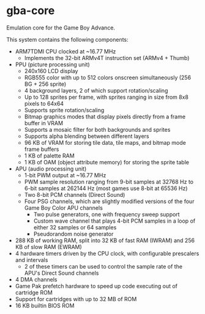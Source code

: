 # gba-core

Emulation core for the Game Boy Advance.

This system contains the following components:
* ARM7TDMI CPU clocked at ~16.77 MHz
  * Implements the 32-bit ARMv4T instruction set (ARMv4 + Thumb)
* PPU (picture processing unit)
  * 240x160 LCD display
  * RGB555 color with up to 512 colors onscreen simultaneously (256 BG + 256 sprite)
  * 4 background layers, 2 of which support rotation/scaling
  * Up to 128 sprites per frame, with sprites ranging in size from 8x8 pixels to 64x64
  * Supports sprite rotation/scaling
  * Bitmap graphics modes that display pixels directly from a frame buffer in VRAM
  * Supports a mosaic filter for both backgrounds and sprites
  * Supports alpha blending between different layers
  * 96 KB of VRAM for storing tile data, tile maps, and bitmap mode frame buffers
  * 1 KB of palette RAM
  * 1 KB of OAM (object attribute memory) for storing the sprite table
* APU (audio processing unit)
  * 1-bit PWM output at ~16.77 MHz
  * PWM sample resolution ranging from 9-bit samples at 32768 Hz to 6-bit samples at 262144 Hz (most games use 8-bit at 65536 Hz)
  * Two 8-bit PCM channels (Direct Sound)
  * Four PSG channels, which are slightly modified versions of the four Game Boy Color APU channels
    * Two pulse generators, one with frequency sweep support
    * Custom wave channel that plays 4-bit PCM samples in a loop of either 32 samples or 64 samples
    * Pseudorandom noise generator
* 288 KB of working RAM, split into 32 KB of fast RAM (IWRAM) and 256 KB of slow RAM (EWRAM)
* 4 hardware timers driven by the CPU clock, with configurable prescalers and intervals
  * 2 of these timers can be used to control the sample rate of the APU's Direct Sound channels
* 4 DMA channels
* Game Pak prefetch hardware to speed up code executing out of cartridge ROM
* Support for cartridges with up to 32 MB of ROM
* 16 KB builtin BIOS ROM

